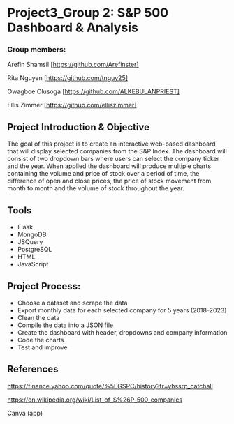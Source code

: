 # Project3_Group 2: S&P 500 Dashboard & Analysis
### Group members: 
Arefin Shamsil [https://github.com/Arefinster]

Rita Nguyen [https://github.com/tnguy25]

Owagboe Olusoga [https://github.com/ALKEBULANPRIEST]

Ellis Zimmer [https://github.com/elliszimmer]

## Project Introduction & Objective
The goal of this project is to create an interactive web-based dashboard that will display selected companies from the S&P Index. The dashboard will consist of two dropdown bars where users can select the company ticker and the year. When applied the dashboard will produce multiple charts containing the volume and price of stock over a period of time, the difference of open and close prices, the price of stock movement from month to month and the volume of stock throughout the year.

## Tools
- Flask
- MongoDB
- JSQuery
- PostgreSQL
- HTML
- JavaScript

## Project Process: 
-	Choose a dataset and scrape the data
-	Export monthly data for each selected company for 5 years (2018-2023)
-	Clean the data 
-	Compile the data into a JSON file
-	Create the dashboard with header, dropdowns and company information
-	Code the charts
-	Test and improve

## References
https://finance.yahoo.com/quote/%5EGSPC/history?fr=yhssrp_catchall 

https://en.wikipedia.org/wiki/List_of_S%26P_500_companies

Canva (app)
